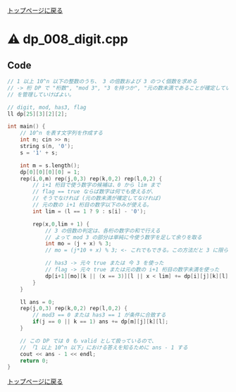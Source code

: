 <!-- mathjax config similar to math.stackexchange -->
<script type="text/javascript"
  src="http://cdn.mathjax.org/mathjax/latest/MathJax.js?config=TeX-AMS-MML_HTMLorMML">
</script>
<script type="text/x-mathjax-config">
  MathJax.Hub.Config({
    TeX: { equationNumbers: { autoNumber: "AMS" }},
    tex2jax: {
      inlineMath: [ ['$','$'] ],
      processEscapes: true
    },
    "HTML-CSS": { matchFontHeight: false },
    displayAlign: "left",
    displayIndent: "2em"
  });
</script>

<script type="text/javascript" src="https://cdnjs.cloudflare.com/ajax/libs/jquery/3.4.1/jquery.min.js"></script>
<link rel="stylesheet" href="../css/copy-button.css" />
<script type="text/javascript" src="../js/balloons.js"></script>
<script type="text/javascript" src="../js/copy-button.js"></script>



[トップページに戻る](../index.html)

# :warning: dp\_008\_digit.cpp

## Code

```cpp
// 1 以上 10^n 以下の整数のうち、 3 の倍数および 3 のつく個数を求める
// -> 桁 DP で "桁数", "mod 3", "3 を持つか", "元の数未満であることが確定しているか"
// を管理していけばよい。

// digit, mod, has3, flag
ll dp[25][3][2][2];

int main() {
    // 10^n を表す文字列を作成する
    int n; cin >> n;
    string s(n, '0');
    s = '1' + s;

    int m = s.length();
    dp[0][0][0][0] = 1;
    rep(i,0,m) rep(j,0,3) rep(k,0,2) rep(l,0,2) {
        // i+1 桁目で使う数字の候補は、0 から lim まで
        // flag == true ならば数字は何でも使えるが、
        // そうでなければ (元の数未満が確定してなければ)
        // 元の数の i+1 桁目の数字以下のみが使える。
        int lim = (l == 1 ? 9 : s[i] - '0');

        rep(x,0,lim + 1) {
            // 3 の倍数の判定は、各桁の数字の和で行える
            // よって mod 3 の部分は単純に今使う数字を足して余りを取る
            int mo = (j + x) % 3;
            // mo = (j*10 + x) % 3; <- これでもできる。この方法だと 3 に限らず倍数判定ができる

            // has3 -> 元々 true または 今 3 を使った
            // flag -> 元々 true または元の数の i+1 桁目の数字未満を使った
            dp[i+1][mo][k || (x == 3)][l || x < lim] += dp[i][j][k][l];
        }
    }

    ll ans = 0;
    rep(j,0,3) rep(k,0,2) rep(l,0,2) {
        // mod3 == 0 または has3 == 1 が条件に合致する
        if(j == 0 || k == 1) ans += dp[m][j][k][l];
    }

    // この DP では 0 も valid として扱っているので、
    // 「1 以上 10^n 以下」における答えを知るために ans - 1 する
    cout << ans - 1 << endl;
    return 0;
}
```

[トップページに戻る](../index.html)
